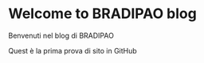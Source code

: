 # Welcome to BRADIPAO blog

Benvenuti nel blog di BRADIPAO

Quest è la prima prova di sito in GitHub

